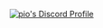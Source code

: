 <p align="center">
    <a href="https://discord.com/users/736472505224527902">
        <img src="https://dsc-readme.tsuni.dev/api/user/736472505224527902?theme=nitroDark&primaryColor=292628&accentColor=AA058E&width=512&animate=true" alt="pio's Discord Profile"/>
    </a>
</p>
